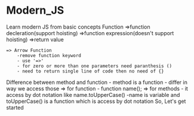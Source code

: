 # Modern_JS
Learn modern JS from basic concepts 
   Function
    =>function decleration(support hoisting)
    =>function expression(doesn't support hoisting)
    =>return value

    => Arrow Function
        -remove function keyword
        - use '=>'
        - for zero or more than one parameters need paranthesis ()
        - need to return single line of code then no need of {}

Difference between method and function
    - method is a function
    - differ in way we access those 
        => for function - function name();
        => for methods - it access by dot notation like name.toUpperCase()
            -name is variable and toUpperCase() is a function which is access by dot notation
So, Let's get started
